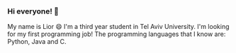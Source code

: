 ### Hi everyone! 👋
My name is Lior :smile:
I'm a third year student in Tel Aviv University. 
I'm looking for my first programming job!
The programming languages that I know are: Python, Java and C. 

<!--
**liortal123/liortal123** is a ✨ _special_ ✨ repository because its `README.md` (this file) appears on your GitHub profile.

Here are some ideas to get you started:

- 🔭 I’m currently working on ...
- 🌱 I’m currently learning ...
- 👯 I’m looking to collaborate on ...
- 🤔 I’m looking for help with ...
- 💬 Ask me about ...
- 📫 How to reach me: ...
- 😄 Pronouns: ...
- ⚡ Fun fact: ...
-->
